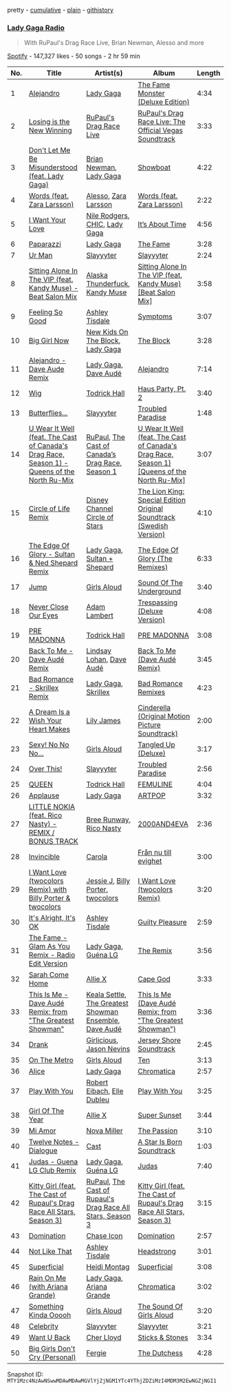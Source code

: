 pretty - [cumulative](/playlists/cumulative/37i9dQZF1E4Aop0u3mbfpJ.md) - [plain](/playlists/plain/37i9dQZF1E4Aop0u3mbfpJ) - [githistory](https://github.githistory.xyz/mackorone/spotify-playlist-archive/blob/main/playlists/plain/37i9dQZF1E4Aop0u3mbfpJ)

### [Lady Gaga Radio](https://open.spotify.com/playlist/37i9dQZF1E4Aop0u3mbfpJ)

> With RuPaul's Drag Race Live, Brian Newman, Alesso and more

[Spotify](https://open.spotify.com/user/spotify) - 147,327 likes - 50 songs - 2 hr 59 min

| No. | Title | Artist(s) | Album | Length |
|---|---|---|---|---|
| 1 | [Alejandro](https://open.spotify.com/track/4lwavw59UjXUPJZtKNdFYp) | [Lady Gaga](https://open.spotify.com/artist/1HY2Jd0NmPuamShAr6KMms) | [The Fame Monster \(Deluxe Edition\)](https://open.spotify.com/album/6DGZdMi124iOOih9GMlhN2) | 4:34 |
| 2 | [Losing is the New Winning](https://open.spotify.com/track/2ZZKU0M4flhnJ2LO45iwqu) | [RuPaul's Drag Race Live](https://open.spotify.com/artist/4gphURGRPYog7fJ3MmyBPG) | [RuPaul's Drag Race Live: The Official Vegas Soundtrack](https://open.spotify.com/album/3ajKNBDzbi5gewMkBFZiQF) | 3:33 |
| 3 | [Don't Let Me Be Misunderstood \(feat\. Lady Gaga\)](https://open.spotify.com/track/6DO29wBOfESk3C2sScpxZn) | [Brian Newman](https://open.spotify.com/artist/69nlp4XeaIc8tZfUqQNhkn), [Lady Gaga](https://open.spotify.com/artist/1HY2Jd0NmPuamShAr6KMms) | [Showboat](https://open.spotify.com/album/6meoCNeHa5LpqZK0UIuwnX) | 4:22 |
| 4 | [Words \(feat\. Zara Larsson\)](https://open.spotify.com/track/1bgKMxPQU7JIZEhNsM1vFs) | [Alesso](https://open.spotify.com/artist/4AVFqumd2ogHFlRbKIjp1t), [Zara Larsson](https://open.spotify.com/artist/1Xylc3o4UrD53lo9CvFvVg) | [Words \(feat\. Zara Larsson\)](https://open.spotify.com/album/66W7mt0wKGLFALilLBLfU6) | 2:22 |
| 5 | [I Want Your Love](https://open.spotify.com/track/5hlN9YiUVFC7NGRiwyYFKi) | [Nile Rodgers](https://open.spotify.com/artist/3yDIp0kaq9EFKe07X1X2rz), [CHIC](https://open.spotify.com/artist/0Xf8oDAJYd2D0k3NLI19OV), [Lady Gaga](https://open.spotify.com/artist/1HY2Jd0NmPuamShAr6KMms) | [It’s About Time](https://open.spotify.com/album/49o8cBEcowlVsJBj8Kk17b) | 4:56 |
| 6 | [Paparazzi](https://open.spotify.com/track/7Hqig8kp32q2Ire3ECQvWM) | [Lady Gaga](https://open.spotify.com/artist/1HY2Jd0NmPuamShAr6KMms) | [The Fame](https://open.spotify.com/album/1jpUMnKpRlng1OJN7LJauV) | 3:28 |
| 7 | [Ur Man](https://open.spotify.com/track/6bJm2QRP0pYF8nVwF2YR4l) | [Slayyyter](https://open.spotify.com/artist/4QM5QCHicznALtX885CnZC) | [Slayyyter](https://open.spotify.com/album/0e35TENSTAVVkaHlVEsTtz) | 2:24 |
| 8 | [Sitting Alone In The VIP \(feat\. Kandy Muse\) \- Beat Salon Mix](https://open.spotify.com/track/4WEeB5OwzQhASm1YkAnyim) | [Alaska Thunderfuck](https://open.spotify.com/artist/4k2ggpJpzdQHCBQ84f1jBy), [Kandy Muse](https://open.spotify.com/artist/2fG1yJINYy4n12TEyenffE) | [Sitting Alone In The VIP \(feat\. Kandy Muse\) \[Beat Salon Mix\]](https://open.spotify.com/album/2GVJcK1qfa2BLI5URVVKRm) | 3:58 |
| 9 | [Feeling So Good](https://open.spotify.com/track/4GAFlFLouTialsJv1kiKaC) | [Ashley Tisdale](https://open.spotify.com/artist/2ddxtfC0oS8LoktXUHE7YL) | [Symptoms](https://open.spotify.com/album/2SeQhMEDBwMPuU1yykP2mh) | 3:07 |
| 10 | [Big Girl Now](https://open.spotify.com/track/02Yas6SL87iAvA7Fk0ZzRj) | [New Kids On The Block](https://open.spotify.com/artist/55qiaow2sDYtjqu1mwRua6), [Lady Gaga](https://open.spotify.com/artist/1HY2Jd0NmPuamShAr6KMms) | [The Block](https://open.spotify.com/album/211JuJs35O21gM0xTpp3Pc) | 3:28 |
| 11 | [Alejandro \- Dave Aude Remix](https://open.spotify.com/track/2zCMaxLZjYEoXPecZnEr6k) | [Lady Gaga](https://open.spotify.com/artist/1HY2Jd0NmPuamShAr6KMms), [Dave Audé](https://open.spotify.com/artist/1vWImodgVqIgTUkekGEfR9) | [Alejandro](https://open.spotify.com/album/3gjDZtyBZnvx5QkvwPRnaN) | 7:14 |
| 12 | [Wig](https://open.spotify.com/track/0yj26qPypXRRG3QEfzcZT2) | [Todrick Hall](https://open.spotify.com/artist/0gBvuNzrFCOVaiyKexoYMH) | [Haus Party, Pt\. 2](https://open.spotify.com/album/5flGecLa0gsN4RSOA2YIyn) | 3:40 |
| 13 | [Butterflies...](https://open.spotify.com/track/4tlU5pwlM8ZnVofZqLxleM) | [Slayyyter](https://open.spotify.com/artist/4QM5QCHicznALtX885CnZC) | [Troubled Paradise](https://open.spotify.com/album/7xCaejeRwZ0h10RSfXuBeK) | 1:48 |
| 14 | [U Wear It Well \(feat\. The Cast of Canada's Drag Race, Season 1\) \- Queens of the North Ru\-Mix](https://open.spotify.com/track/0EtxPFlhGrIK40OtqVMolb) | [RuPaul](https://open.spotify.com/artist/2SdOKxC1sSxEyv8JYERaNe), [The Cast of Canada’s Drag Race, Season 1](https://open.spotify.com/artist/30ktJv8egPMTte7CuzjyTI) | [U Wear It Well \(feat\. The Cast of Canada's Drag Race, Season 1\) \[Queens of the North Ru\-Mix\]](https://open.spotify.com/album/707rJd5Wg86i6Rx5ZT2qWI) | 3:07 |
| 15 | [Circle of Life Remix](https://open.spotify.com/track/70IUh8iL1FyzDdYB6SF84x) | [Disney Channel Circle of Stars](https://open.spotify.com/artist/1vdP22Ju0vyICkKk39z68r) | [The Lion King: Special Edition Original Soundtrack \(Swedish Version\)](https://open.spotify.com/album/1Dn2s7K0vTc55MtRTBN9sx) | 4:10 |
| 16 | [The Edge Of Glory \- Sultan & Ned Shepard Remix](https://open.spotify.com/track/7y1kZzgznhJToWJLPqiJIo) | [Lady Gaga](https://open.spotify.com/artist/1HY2Jd0NmPuamShAr6KMms), [Sultan + Shepard](https://open.spotify.com/artist/14Tg9FvbNismPR1PJHxRau) | [The Edge Of Glory \(The Remixes\)](https://open.spotify.com/album/6RqMmkzx1AYqdO0evOEy38) | 6:33 |
| 17 | [Jump](https://open.spotify.com/track/4VZxKuQCVJbQMoB5lg7Ps7) | [Girls Aloud](https://open.spotify.com/artist/12EtLdLfJ41vUOoVzPZIUy) | [Sound Of The Underground](https://open.spotify.com/album/24MaoEF56Zd9yN3amB9pcd) | 3:40 |
| 18 | [Never Close Our Eyes](https://open.spotify.com/track/3GDX2vk9Omok7DDvg7vOpq) | [Adam Lambert](https://open.spotify.com/artist/6prmLEyn4LfHlD9NnXWlf7) | [Trespassing \(Deluxe Version\)](https://open.spotify.com/album/4mKnhWm5EZeZUfoUYUwT1h) | 4:08 |
| 19 | [PRE MADONNA](https://open.spotify.com/track/7HEVw1CmTyeCvB1RjpVf1i) | [Todrick Hall](https://open.spotify.com/artist/0gBvuNzrFCOVaiyKexoYMH) | [PRE MADONNA](https://open.spotify.com/album/6QhCqLrj6v9BAMkTJ2mGLt) | 3:08 |
| 20 | [Back To Me \- Dave Audé Remix](https://open.spotify.com/track/1uXUbOkLK9BbUZzITNhaSF) | [Lindsay Lohan](https://open.spotify.com/artist/4vRSocKbGh7PsQrYRDVMEF), [Dave Audé](https://open.spotify.com/artist/1vWImodgVqIgTUkekGEfR9) | [Back To Me \(Dave Audé Remix\)](https://open.spotify.com/album/1PJ1ngdmxBXM24yn9nrTIj) | 3:45 |
| 21 | [Bad Romance \- Skrillex Remix](https://open.spotify.com/track/3ipLg66ktOi3Ag0p26ZBbp) | [Lady Gaga](https://open.spotify.com/artist/1HY2Jd0NmPuamShAr6KMms), [Skrillex](https://open.spotify.com/artist/5he5w2lnU9x7JFhnwcekXX) | [Bad Romance Remixes](https://open.spotify.com/album/4d8Ltw4bT71vjo052hlzhY) | 4:23 |
| 22 | [A Dream Is a Wish Your Heart Makes](https://open.spotify.com/track/3s6nfqfT6kyLBT10vs0M4l) | [Lily James](https://open.spotify.com/artist/7gWjOPetXNCBqlVe6axl8K) | [Cinderella \(Original Motion Picture Soundtrack\)](https://open.spotify.com/album/4MaXQAzgpi1UGNNia9r7fx) | 2:00 |
| 23 | [Sexy! No No No...](https://open.spotify.com/track/2g0Lrr2wGi1i8Fizosd1GG) | [Girls Aloud](https://open.spotify.com/artist/12EtLdLfJ41vUOoVzPZIUy) | [Tangled Up \(Deluxe\)](https://open.spotify.com/album/4rhhRErBI0ORLNJLTQIBXw) | 3:17 |
| 24 | [Over This!](https://open.spotify.com/track/48v1KNoMb1aRYMfZ8qUr1e) | [Slayyyter](https://open.spotify.com/artist/4QM5QCHicznALtX885CnZC) | [Troubled Paradise](https://open.spotify.com/album/7xCaejeRwZ0h10RSfXuBeK) | 2:56 |
| 25 | [QUEEN](https://open.spotify.com/track/78M3KcOo6yIVBKxSiwG3Gp) | [Todrick Hall](https://open.spotify.com/artist/0gBvuNzrFCOVaiyKexoYMH) | [FEMULINE](https://open.spotify.com/album/5HMKe2aSQafz0Oix7nePGT) | 4:04 |
| 26 | [Applause](https://open.spotify.com/track/5ka2ajep9OAvU5Sgduhiex) | [Lady Gaga](https://open.spotify.com/artist/1HY2Jd0NmPuamShAr6KMms) | [ARTPOP](https://open.spotify.com/album/2eRJUtI7nXrQ5uYQ7tzTo9) | 3:32 |
| 27 | [LITTLE NOKIA \(feat\. Rico Nasty\) \- REMIX / BONUS TRACK](https://open.spotify.com/track/3jVoY0vaTlfHhpDOOHqrEE) | [Bree Runway](https://open.spotify.com/artist/58hqTaCiqGrMsNmmm3qL7w), [Rico Nasty](https://open.spotify.com/artist/2OaHYHb2XcFPvqL3VsyPzU) | [2000AND4EVA](https://open.spotify.com/album/4lmOcEBG9fJjc6UeMbttVt) | 2:36 |
| 28 | [Invincible](https://open.spotify.com/track/2eGkOAOi972MzM5optdlT7) | [Carola](https://open.spotify.com/artist/3uFum0NCM1PtmCO0MwsOAt) | [Från nu till evighet](https://open.spotify.com/album/6WFBm5Or8TVQPN78wD2wzH) | 3:00 |
| 29 | [I Want Love \(twocolors Remix\) with Billy Porter & twocolors](https://open.spotify.com/track/5VCeOT5YAyy0mrdE72IeCN) | [Jessie J](https://open.spotify.com/artist/2gsggkzM5R49q6jpPvazou), [Billy Porter](https://open.spotify.com/artist/3sjUEh7eXUEL5oZLAEZXD4), [twocolors](https://open.spotify.com/artist/7ACEUD7UsmmXrnj4OLt8f9) | [I Want Love \(twocolors Remix\)](https://open.spotify.com/album/2Aa69t0FjUdyeUa87T9OyC) | 3:20 |
| 30 | [It's Alright, It's OK](https://open.spotify.com/track/1bYtKF2sY2wLU6xdVaqIqD) | [Ashley Tisdale](https://open.spotify.com/artist/2ddxtfC0oS8LoktXUHE7YL) | [Guilty Pleasure](https://open.spotify.com/album/4iKfmBKXuzPROAXBuZKAVM) | 2:59 |
| 31 | [The Fame \- Glam As You Remix \- Radio Edit Version](https://open.spotify.com/track/6FW2URcnq5hxOaNDxg1uyN) | [Lady Gaga](https://open.spotify.com/artist/1HY2Jd0NmPuamShAr6KMms), [Guéna LG](https://open.spotify.com/artist/0gMrD8n8eFICZIhI7OO46C) | [The Remix](https://open.spotify.com/album/75t7ssOFr9Xic5Gx73WZYv) | 3:56 |
| 32 | [Sarah Come Home](https://open.spotify.com/track/0178e3xmFBH9dboFXVeNya) | [Allie X](https://open.spotify.com/artist/0wnYgCeP013HkKoOyC5V32) | [Cape God](https://open.spotify.com/album/4J8jmljF3FvpyhPjyB1fae) | 3:33 |
| 33 | [This Is Me \- Dave Audé Remix; from "The Greatest Showman"](https://open.spotify.com/track/1NNhZKNrg8WVmU6Ok8TDtO) | [Keala Settle](https://open.spotify.com/artist/7HV2RI2qNug4EcQqLbCAKS), [The Greatest Showman Ensemble](https://open.spotify.com/artist/63nv0hWWDob56Rk8GlNpN8), [Dave Audé](https://open.spotify.com/artist/1vWImodgVqIgTUkekGEfR9) | [This Is Me \(Dave Audé Remix; from "The Greatest Showman"\)](https://open.spotify.com/album/1bbOecKvywdyRfSBxKbbCO) | 3:36 |
| 34 | [Drank](https://open.spotify.com/track/4z2NNJ1f2giUflP56yrDj0) | [Girlicious](https://open.spotify.com/artist/1koE16z01QAb3mwcOo3Dc9), [Jason Nevins](https://open.spotify.com/artist/5w0ka9nPOmEH6CcZrutyP2) | [Jersey Shore Soundtrack](https://open.spotify.com/album/4tDWS8dQ6CZWysamjY9eDX) | 2:45 |
| 35 | [On The Metro](https://open.spotify.com/track/2NZFQ5xAY6obCPiJjtMD6L) | [Girls Aloud](https://open.spotify.com/artist/12EtLdLfJ41vUOoVzPZIUy) | [Ten](https://open.spotify.com/album/664RHc5JaWz4ELLzzybn2T) | 3:13 |
| 36 | [Alice](https://open.spotify.com/track/41A89rj3GoMG6ktN37L7PG) | [Lady Gaga](https://open.spotify.com/artist/1HY2Jd0NmPuamShAr6KMms) | [Chromatica](https://open.spotify.com/album/05c49JgPmL4Uz2ZeqRx5SP) | 2:57 |
| 37 | [Play With You](https://open.spotify.com/track/1vBKCJk1exf5bDRwpehvvR) | [Robert Eibach](https://open.spotify.com/artist/5s01qcqBgPdFcWyzRZ0Ey0), [Elle Dubleu](https://open.spotify.com/artist/0Eu1F6FsIfLMzYWxYIMgJF) | [Play With You](https://open.spotify.com/album/0Kz3bTMkyTERxuoTTrrVYw) | 3:25 |
| 38 | [Girl Of The Year](https://open.spotify.com/track/2994N2DpvyCy4gIRS06wLb) | [Allie X](https://open.spotify.com/artist/0wnYgCeP013HkKoOyC5V32) | [Super Sunset](https://open.spotify.com/album/52266yLMFfzAry9Xp0r9IK) | 3:44 |
| 39 | [Mi Amor](https://open.spotify.com/track/4mjDUywu5NREDKNPTaRdLE) | [Nova Miller](https://open.spotify.com/artist/69iZuswGpLplhnKBE0MxcA) | [The Passion](https://open.spotify.com/album/111TDrB2azfWpNCHohiP7z) | 3:10 |
| 40 | [Twelve Notes \- Dialogue](https://open.spotify.com/track/5BIWSuX4Bto9f8xuXhOyJn) | [Cast](https://open.spotify.com/artist/1ZfTuv9XlWT2CaIsIZPm52) | [A Star Is Born Soundtrack](https://open.spotify.com/album/4sLtOBOzn4s3GDUv3c5oJD) | 1:03 |
| 41 | [Judas \- Guena LG Club Remix](https://open.spotify.com/track/0UbmXlioR31sBepeRRFNDe) | [Lady Gaga](https://open.spotify.com/artist/1HY2Jd0NmPuamShAr6KMms), [Guéna LG](https://open.spotify.com/artist/0gMrD8n8eFICZIhI7OO46C) | [Judas](https://open.spotify.com/album/03SlWWX3NsMpiZr7psb2It) | 7:40 |
| 42 | [Kitty Girl \(feat\. The Cast of Rupaul's Drag Race All Stars, Season 3\)](https://open.spotify.com/track/6ecG7zlvn65piigZIjEgFc) | [RuPaul](https://open.spotify.com/artist/2SdOKxC1sSxEyv8JYERaNe), [The Cast of Rupaul's Drag Race All Stars, Season 3](https://open.spotify.com/artist/6j0a7qU6IlQ174mVZWaTR5) | [Kitty Girl \(feat\. The Cast of Rupaul's Drag Race All Stars, Season 3\)](https://open.spotify.com/album/4PHskVcbefR01ps5r8kRWi) | 3:15 |
| 43 | [Domination](https://open.spotify.com/track/5jYQrXOP5yfklpUXcVjgJS) | [Chase Icon](https://open.spotify.com/artist/5XPJP6zfXVlPJtO4QSsSmQ) | [Domination](https://open.spotify.com/album/6gopBQVmCutIPcCc10HIK7) | 2:57 |
| 44 | [Not Like That](https://open.spotify.com/track/6OLztNeqXZu5Uh6YmmzQxC) | [Ashley Tisdale](https://open.spotify.com/artist/2ddxtfC0oS8LoktXUHE7YL) | [Headstrong](https://open.spotify.com/album/18Cdeub4WBPKku92zlsfWp) | 3:01 |
| 45 | [Superficial](https://open.spotify.com/track/6Kjiu3Sz4hfDGxRToIEBdL) | [Heidi Montag](https://open.spotify.com/artist/5XLBtYR2VrpkqXdlvNnFHG) | [Superficial](https://open.spotify.com/album/0MHyAAVcnhmU76kko43Cax) | 3:08 |
| 46 | [Rain On Me \(with Ariana Grande\)](https://open.spotify.com/track/7ju97lgwC2rKQ6wwsf9no9) | [Lady Gaga](https://open.spotify.com/artist/1HY2Jd0NmPuamShAr6KMms), [Ariana Grande](https://open.spotify.com/artist/66CXWjxzNUsdJxJ2JdwvnR) | [Chromatica](https://open.spotify.com/album/05c49JgPmL4Uz2ZeqRx5SP) | 3:02 |
| 47 | [Something Kinda Ooooh](https://open.spotify.com/track/5YTSbfnyJRqul0H8kmamg3) | [Girls Aloud](https://open.spotify.com/artist/12EtLdLfJ41vUOoVzPZIUy) | [The Sound Of Girls Aloud](https://open.spotify.com/album/05G2qNwQ0Nk9CqP2Io7Sld) | 3:20 |
| 48 | [Celebrity](https://open.spotify.com/track/5TfTuipU7TlZh8bki6ZNsW) | [Slayyyter](https://open.spotify.com/artist/4QM5QCHicznALtX885CnZC) | [Slayyyter](https://open.spotify.com/album/0e35TENSTAVVkaHlVEsTtz) | 3:21 |
| 49 | [Want U Back](https://open.spotify.com/track/6E11E0lT5Zy7yb6iT3y8DN) | [Cher Lloyd](https://open.spotify.com/artist/4m4SfDVbF5wxrwEjDKgi4k) | [Sticks & Stones](https://open.spotify.com/album/16liSbjaxbH0oamsQlqJ4Z) | 3:34 |
| 50 | [Big Girls Don't Cry \(Personal\)](https://open.spotify.com/track/4AniPkv5vgdE1n6VKreiyI) | [Fergie](https://open.spotify.com/artist/3r17AfJCCUqC9Lf0OAc73G) | [The Dutchess](https://open.spotify.com/album/3t8HFQNlwLBW7htwLvFfzA) | 4:28 |

Snapshot ID: `MTY1Mzc4NzAwNSwwMDAwMDAwMGVlYjZjNGM1YTc4YThjZDZiMzI4MDM3M2EwNGZjNGI1`
